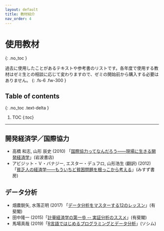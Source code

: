 ```yaml
---
layout: default
title: 教材紹介
nav_order: 4
---
```


# 使用教材
{: .no_toc }


過去に使用したことがあるテキストや参考書のリストです。各年度で使用する教材はゼミ生との相談に応じて変わりますので、ゼミの開始前から購入する必要はありません。
{: .fs-6 .fw-300 }

## Table of contents
{: .no_toc .text-delta }

1. TOC
{:toc}

---


## 開発経済学／国際協力

+ 高橋 和志, 山形 辰史 (2010) 「[国際協力ってなんだろう――現場に生きる開発経済学](https://www.iwanami.co.jp/book/b223708.html)」(岩波書店)
+ アビジット・Ｖ・バナジー, エスター・デュフロ, 山形浩生 (翻訳) (2012)「[貧乏人の経済学――もういちど貧困問題を根っこから考える](https://www.msz.co.jp/book/detail/07651/)」(みすず書房)


## データ分析

+ 畑農鋭矢, 水落正明 (2017) 「[データ分析をマスターする12のレッスン](http://www.yuhikaku.co.jp/books/detail/9784641221031)」(有斐閣)
+ 田中隆一 (2015)「[計量経済学の第一歩 -- 実証分析のススメ](http://www.yuhikaku.co.jp/books/detail/9784641150287)」(有斐閣)
+ 馬場真哉 (2019)「[R言語ではじめるプログラミングとデータ分析](https://www.socym.co.jp/book/1238)」(ソシム)